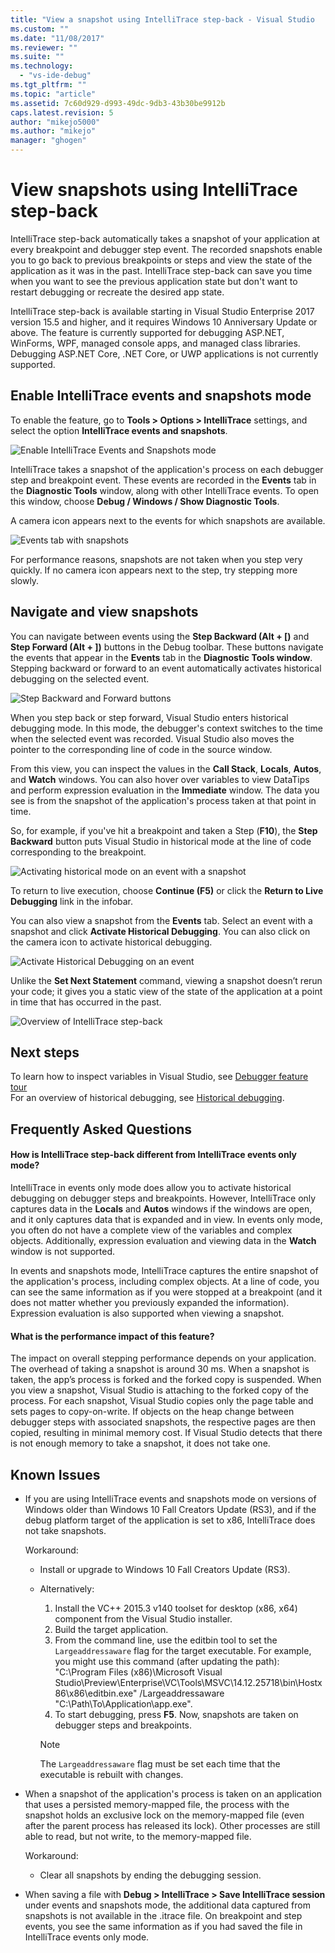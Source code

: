 ```yaml
---
title: "View a snapshot using IntelliTrace step-back - Visual Studio  | Microsoft Docs"
ms.custom: ""
ms.date: "11/08/2017"
ms.reviewer: ""
ms.suite: ""
ms.technology: 
  - "vs-ide-debug"
ms.tgt_pltfrm: ""
ms.topic: "article"
ms.assetid: 7c60d929-d993-49dc-9db3-43b30be9912b
caps.latest.revision: 5
author: "mikejo5000"
ms.author: "mikejo"
manager: "ghogen"
---
```

# View snapshots using IntelliTrace step-back
IntelliTrace step-back automatically takes a snapshot of your application at every breakpoint and debugger step event. The recorded snapshots enable you to go back to previous breakpoints or steps and view the state of the application as it was in the past. IntelliTrace step-back can save you time when you want to see the previous application state but don't want to restart debugging or recreate the desired app state.

IntelliTrace step-back is available starting in Visual Studio Enterprise 2017 version 15.5 and higher, and it requires Windows 10 Anniversary Update or above. The feature is currently supported for debugging ASP.NET, WinForms, WPF, managed console apps, and managed class libraries. Debugging ASP.NET Core, .NET Core, or UWP applications is not currently supported. 
  
## Enable IntelliTrace events and snapshots mode 
To enable the feature, go to **Tools > Options > IntelliTrace** settings, and select the option **IntelliTrace events and snapshots**. 

![Enable IntelliTrace Events and Snapshots mode](../debugger/media/intellitrace-enable-snapshots.png "Enable IntelliTrace Events and Snapshots mode")

IntelliTrace takes a snapshot of the application's process on each debugger step and breakpoint event. These events are recorded in the **Events** tab in the **Diagnostic Tools** window, along with other IntelliTrace events. To open this window, choose **Debug / Windows / Show Diagnostic Tools**.

A camera icon appears next to the events for which snapshots are available. 

![Events tab with snapshots](../debugger/media/intellitrace-events-tab-with-snapshots.png "Events tab with snapshots on breakpoints and steps")

For performance reasons, snapshots are not taken when you step very quickly. If no camera icon appears next to the step, try stepping more slowly.

## Navigate and view snapshots

You can navigate between events using the **Step Backward (Alt + [)** and **Step Forward (Alt + ])** buttons in the Debug toolbar. These buttons navigate the events that appear in the **Events** tab in the **Diagnostic Tools window**. 
Stepping backward or forward to an event automatically activates historical debugging on the selected event.

![Step Backward and Forward buttons](../debugger/media/intellitrace-step-back-icons-description.png "Step Backward and Step Forward buttons")

When you step back or step forward, Visual Studio enters historical debugging mode. In this mode, the debugger's context switches to the time when the selected event was recorded. Visual Studio also moves the pointer to the corresponding line of code in the source window. 

From this view, you can inspect the values in the **Call Stack**, **Locals**, **Autos**, and **Watch** windows. You can also hover over variables to view DataTips and perform expression evaluation in the **Immediate** window. The data you see is from the snapshot of the application's process taken at that point in time.

So, for example, if you've hit a breakpoint and taken a Step (**F10**), the **Step Backward** button puts Visual Studio in historical mode at the line of code corresponding to the breakpoint. 

![Activating historical mode on an event with a snapshot](../debugger/media/intellitrace-historical-mode-with-snapshot.png "Activating historical mode on an event with a snapshot")

To return to live execution, choose **Continue (F5)** or click the **Return to Live Debugging** link in the infobar. 

You can also view a snapshot from the **Events** tab. Select an event with a snapshot and click **Activate Historical Debugging**. You can also click on the camera icon to activate historical debugging.

![Activate Historical Debugging on an event](../debugger/media/intellitrace-activate-historical-debugging.png "Activate Historical Debugging on an event")

Unlike the **Set Next Statement** command, viewing a snapshot doesn’t rerun your code; it gives you a static view of the state of the application at a point in time that has occurred in the past.

![Overview of IntelliTrace step-back](../debugger/media/intellitrace-step-back-overview.png "Overview of IntelliTrace Step-back")

## Next steps  
 To learn how to inspect variables in Visual Studio, see [Debugger feature tour](../debugger/debugger-feature-tour.md)  
 For an overview of historical debugging, see [Historical debugging](../debugger/historical-debugging.md).  

## Frequently Asked Questions

#### How is IntelliTrace step-back different from IntelliTrace events only mode?

IntelliTrace in events only mode does allow you to activate historical debugging on debugger steps and breakpoints. However, IntelliTrace only captures data in the **Locals** and **Autos** windows if the windows are open, and it only captures data that is expanded and in view. In events only mode, you often do not have a complete view of the variables and complex objects. Additionally, expression evaluation and viewing data in the **Watch** window is not supported. 

In events and snapshots mode, IntelliTrace captures the entire snapshot of the application's process, including complex objects. At a line of code, you can see the same information as if you were stopped at a breakpoint (and it does not matter whether you previously expanded the information). Expression evaluation is also supported when viewing a snapshot.  

#### What is the performance impact of this feature? 

The impact on overall stepping performance depends on your application. The overhead of taking a snapshot is around 30 ms. When a snapshot is taken, the app’s process is forked and the forked copy is suspended. When you view a snapshot, Visual Studio is attaching to the forked copy of the process. For each snapshot, Visual Studio copies only the page table and sets pages to copy-on-write. If objects on the heap change between debugger steps with associated snapshots, the respective pages are then copied, resulting in minimal memory cost. If Visual Studio detects that there is not enough memory to take a snapshot, it does not take one.
 
## Known Issues  
* If you are using IntelliTrace events and snapshots mode on versions of Windows older than Windows 10 Fall Creators Update (RS3), and if the debug platform target of the application is set to x86, IntelliTrace does not take snapshots.

    Workaround:
    * Install or upgrade to Windows 10 Fall Creators Update (RS3). 
    * Alternatively: 
        1. Install the VC++ 2015.3 v140 toolset for desktop (x86, x64) component from the Visual Studio installer.
        2. Build the target application.
        3. From the command line, use the editbin tool to set the `Largeaddressaware` flag for the target executable. For example, you might use this command (after updating the path): "C:\Program Files (x86)\Microsoft Visual Studio\Preview\Enterprise\VC\Tools\MSVC\14.12.25718\bin\Hostx86\x86\editbin.exe" /Largeaddressaware "C:\Path\To\Application\app.exe".
        4. To start debugging, press **F5**. Now, snapshots are taken on debugger steps and breakpoints.

        > [!Note]
        > The `Largeaddressaware` flag must be set each time that the executable is rebuilt with changes.

* When a snapshot of the application's process is taken on an application that uses a persisted memory-mapped file, the process with the snapshot holds an exclusive lock on the memory-mapped file (even after the parent process has released its lock). Other processes are still able to read, but not write, to the memory-mapped file.

    Workaround:
    * Clear all snapshots by ending the debugging session. 

* When saving a file with **Debug > IntelliTrace > Save IntelliTrace session** under events and snapshots mode, the additional data captured from snapshots is not available in the .itrace file. On breakpoint and step events, you see the same information as if you had saved the file in IntelliTrace events only mode. 
